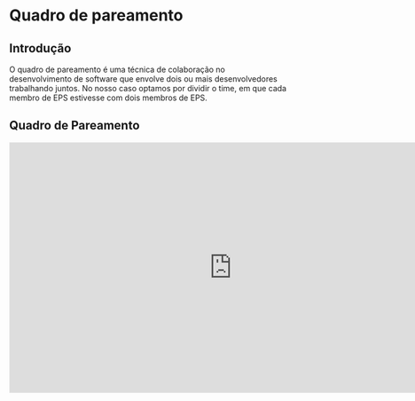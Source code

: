 # Quadro de pareamento

## Introdução
O quadro de pareamento é uma técnica de colaboração no desenvolvimento de software que envolve dois ou mais desenvolvedores trabalhando juntos. No nosso caso optamos por dividir o time, em que cada membro de EPS estivesse com dois membros de EPS.

## Quadro de Pareamento

<iframe style="border: 1px solid rgba(0, 0, 0, 0.1);" width="800" height="450" src="https://www.figma.com/embed?embed_host=share&url=https%3A%2F%2Fwww.figma.com%2Ffile%2FnDfevH6vgT2NGCQHhaWaH9%2FQuadro-de-Pareamento%3Ftype%3Dwhiteboard%26node-id%3D0%253A1%26t%3DuWsPM3boyJlYOguT-1" allowfullscreen></iframe>